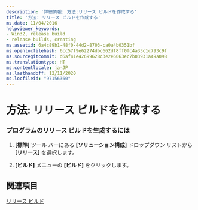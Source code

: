```yaml
---
description: '詳細情報: 方法:リリース ビルドを作成する'
title: '方法: リリース ビルドを作成する'
ms.date: 11/04/2016
helpviewer_keywords:
- Win32, release build
- release builds, creating
ms.assetid: 6a4c89b1-48f0-44d2-8703-ca0a4b0351bf
ms.openlocfilehash: 6cc57f9e62274dbc662df8ff0fc4a33c1c793c9f
ms.sourcegitcommit: d6af41e42699628c3e2e6063ec7b03931a49a098
ms.translationtype: HT
ms.contentlocale: ja-JP
ms.lasthandoff: 12/11/2020
ms.locfileid: "97156360"
---
```

# <a name="how-to-create-a-release-build"></a>方法: リリース ビルドを作成する

### <a name="to-generate-a-release-build-of-your-program"></a>プログラムのリリース ビルドを生成するには

1. **[標準]** ツール バーにある **[ソリューション構成]** ドロップダウン リストから **[リリース]** を選択します。

1. **[ビルド]** メニューの **[ビルド]** をクリックします。

## <a name="see-also"></a>関連項目

[リリース ビルド](release-builds.md)
